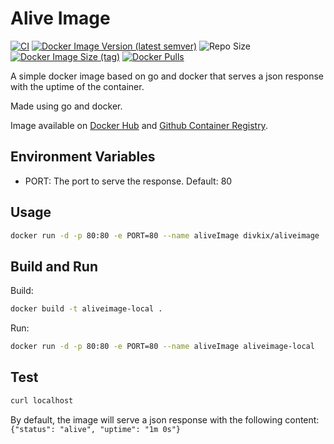 # Alive Image

[![CI](https://github.com/divideprojects/AliveImage/actions/workflows/ci.yml/badge.svg)](https://github.com/divideprojects/AliveImage/actions/workflows/ci.yml)
[![Docker Image Version (latest semver)](https://img.shields.io/docker/v/divideprojects/aliveimage?sort=semver)](https://hub.docker.com/r/divideprojects/aliveimage)
![Repo Size](https://img.shields.io/github/repo-size/DivideProjects/aliveimage?style=flat-square)
[![Docker Image Size (tag)](https://img.shields.io/docker/image-size/divideprojects/aliveimage/latest)](https://hub.docker.com/r/divideprojects/aliveimage)
[![Docker Pulls](https://img.shields.io/docker/pulls/divideprojects/aliveimage)](https://hub.docker.com/r/divideprojects/aliveimage)

A simple docker image based on go and docker that serves a json response with the uptime of the container.

Made using go and docker.

Image available on [Docker Hub](https://hub.docker.com/r/divkix/aliveimage) and [Github Container Registry](https://github.com/divkix/AliveImage/pkgs/container/aliveimage).

## Environment Variables
 - PORT: The port to serve the response. Default: 80

## Usage

```bash
docker run -d -p 80:80 -e PORT=80 --name aliveImage divkix/aliveimage
```

## Build and Run

Build:
```bash
docker build -t aliveimage-local .
```

Run:
```bash
docker run -d -p 80:80 -e PORT=80 --name aliveImage aliveimage-local
```

## Test

```bash
curl localhost
```
By default, the image will serve a json response with the following content: `{"status": "alive", "uptime": "1m 0s"}`
